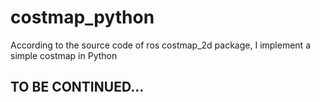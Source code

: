 # costmap_python
According to the source code of ros costmap_2d package, I implement a simple costmap in Python

## TO BE CONTINUED...
